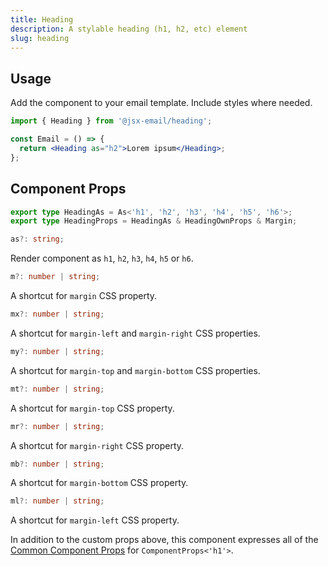 ```yaml
---
title: Heading
description: A stylable heading (h1, h2, etc) element
slug: heading
---
```


<!--@include: @/include/header.md-->

<!--@include: @/include/install.md-->

## Usage

Add the component to your email template. Include styles where needed.

```jsx
import { Heading } from '@jsx-email/heading';

const Email = () => {
  return <Heading as="h2">Lorem ipsum</Heading>;
};
```

## Component Props

```ts
export type HeadingAs = As<'h1', 'h2', 'h3', 'h4', 'h5', 'h6'>;
export type HeadingProps = HeadingAs & HeadingOwnProps & Margin;
```

```ts
as?: string;
```

Render component as `h1`, `h2`, `h3`, `h4`, `h5` or `h6`.

```ts
m?: number | string;
```

A shortcut for `margin` CSS property.

```ts
mx?: number | string;
```

A shortcut for `margin-left` and `margin-right` CSS properties.

```ts
my?: number | string;
```

A shortcut for `margin-top` and `margin-bottom` CSS properties.

```ts
mt?: number | string;
```

A shortcut for `margin-top` CSS property.

```ts
mr?: number | string;
```

A shortcut for `margin-right` CSS property.

```ts
mb?: number | string;
```

A shortcut for `margin-bottom` CSS property.

```ts
ml?: number | string;
```

A shortcut for `margin-left` CSS property.

In addition to the custom props above, this component expresses all of the [Common Component Props](https://react.dev/reference/react-dom/components/common) for `ComponentProps<'h1'>`.
